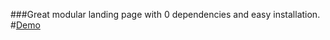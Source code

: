 ###Great modular landing page with 0 dependencies and easy installation. #[Demo](https://github.com/facebook/create-react-app/issues/1164)
